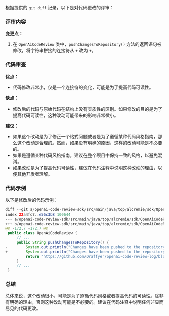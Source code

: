 根据提供的 `git diff` 记录，以下是对代码更改的评审：

### 评审内容

**变更点：**
1. 在 `OpenAiCodeReview` 类中，`pushChangesToRepository()` 方法的返回语句被修改，将字符串拼接的连接符从 `+` 改为 `+`。

### 代码审查

**优点：**
- 代码修改非常小，仅是一个连接符的变化，可能是为了提高代码可读性。

**缺点：**
- 修改后的代码与原始代码在结构上没有实质性的区别。如果修改的目的是为了提高代码可读性，这种改动可能带来的影响非常微小。

**建议：**
- 如果这个改动是为了修正一个格式问题或者是为了遵循某种代码风格指南，那么这个改动是合理的。然而，如果没有明确的原因，这样的改动可能是不必要的。
- 如果是遵循某种代码风格指南，建议在整个项目中保持一致的风格，以避免混淆。
- 如果改动是为了提高代码可读性，建议在代码注释中说明这种改动的理由，以便其他开发者理解。

### 代码示例

以下是修改后的代码示例：

```java
diff --git a/openai-code-review-sdk/src/main/java/top/alcremie/sdk/OpenAiCodeReview.java b/openai-code-review-sdk/src/main/java/top/alcremie/sdk/OpenAiCodeReview.java
index 22a4fc7..e56c3b8 100644
--- a/openai-code-review-sdk/src/main/java/top/alcremie/sdk/OpenAiCodeReview.java
+++ b/openai-code-review-sdk/src/main/java/top/alcremie/sdk/OpenAiCodeReview.java
@@ -172,7 +172,7 @@
 public class OpenAiCodeReview {
     // ...
     public String pushChangesToRepository() {
-        System.out.println("Changes have been pushed to the repository");
+        System.out.println("Changes have been pushed to the repository");
         return "https://github.com/Draffyer/openai-code-review-log/blob/main/" + dateFolderName + "/" + fileName;
     }
     // ...
 }
```

### 总结

总体来说，这个改动很小，可能是为了遵循代码风格或者提高代码的可读性。除非有明确的理由，否则这种改动可能是不必要的。建议在代码注释中说明任何非显而易见的代码更改。